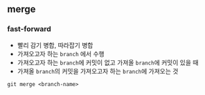 ## merge

### fast-forward

- 빨리 감기 병합, 따라잡기 병합
- 가져오고자 하는 `branch` 에서 수행
- 가져오고자 하는 `branch`에 커밋이 없고 가져올 `branch`에 커밋이 있을 때
- 가져올 `branch`의 커밋을 가져오고자 하는 `branch`에 가져오는 것

```shell
git merge <branch-name>
```
